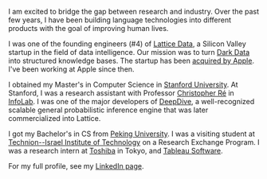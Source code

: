 I am excited to bridge the gap between research and industry. Over the past few years, I have been building language technologies into different products with the goal of improving human lives.

I was one of the founding engineers (#4) of [Lattice Data](https://www.crunchbase.com/organization/lattice-data), a Silicon Valley startup in the field of data intelligence. Our mission was to turn [Dark Data](https://en.wikipedia.org/wiki/Dark_data) into structured knowledge bases. The startup has been [acquired by Apple](https://techcrunch.com/2017/05/13/apple-acquires-ai-company-lattice-data-a-specialist-in-unstructured-dark-data/). I've been working at Apple since then.

I obtained my Master's in Computer Science in [Stanford University](http://www.stanford.edu/). At Stanford, I was a research assistant with Professor [Christopher Ré](http://cs.stanford.edu/people/chrismre/) in [InfoLab](http://infolab.stanford.edu/). I was one of the major developers of [DeepDive](http://deepdive.stanford.edu/), a well-recognized scalable general probabilistic inference engine that was later commercialized into Lattice.

I got my Bachelor's in CS from [Peking University](http://www.pku.edu.cn/). I was a visiting student at [Technion--Israel Institute of Technology](http://www.technion.ac.il/en) on a Research Exchange Program. I was a research intern at [Toshiba](http://www.toshiba.com/) in Tokyo, and [Tableau Software](http://www.tableau.com/).

For my full profile, see my [LinkedIn page](https://www.linkedin.com/in/zifeishan/).
